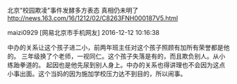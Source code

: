 北京"校园欺凌"事件发酵多方表态 真相仍未明了 http://news.163.com/16/1212/02/C8263FNH000187V5.html


maizi0929 [网易北京市手机网友] 2016-12-12 10:16:38

中办的关系让这个孩子进二小，前两年班主任对这个孩子照顾有加所有荣誉都是他的。
三年级换了个老师，一视同仁。这个孩子失落是有的，而且欺负别人。从小练跆拳道的。
起因也是他先尿到别人身上。中办的关系也得讲理也不会因为这点小事出面。这个当妈的因为施加学校压力达不到目的，所以闹事。
